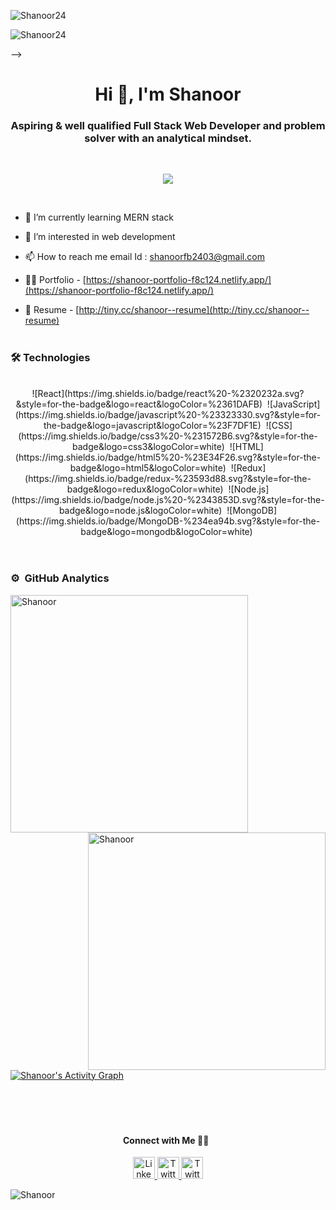 <!-- <h1 align="center">Hi 👋, I'm Shanoor</h1>
<h3 align="center">Aspiring & well qualified Full Stack Web Developer and problem solver with an analytical mindset.</h3>


<p align= "center">

<img src="https://img.shields.io/badge/JS-Javascript-red"/>
<img src="https://img.shields.io/badge/React-React-blue"/>
<img src="https://img.shields.io/badge/Node-node-green"/>
<img src="https://img.shields.io/badge/express-Express-blueviolet"/>
<img src="https://img.shields.io/badge/Mongodb-mongodb-brightgreen"/>
</p>



<p align="left"> <img src="https://komarev.com/ghpvc/?username=Shanoor24&label=Profile%20views&color=0e75b6&style=flat" alt="Shanoor24" /> </p>


- 🌱 **I’m currently learning :** Node, Express, MongoDB

- 👨‍💻 **All of my projects are available at :** [https://github.com/Shanoor24/](https://github.com/Shanoor24/)

- 💬 **Ask me about :** Data Structures and Algorithms, JavaScript, React

- 📄 **Find my Resume :** [http://tiny.cc/resume--shanoor](http://tiny.cc/resume--shanoor)

- 🥅 **2021 Goals :** Learning new things and contribute more

- ⚡ **Fun fact :** I'm a Foody Person


<h3 align="left">Find me around the web</h3>
<p align="left">
<a href="https://www.linkedin.com/in/shanoor-balekundri-33312916b/" target="blank"><img align="center" src="https://cdn.jsdelivr.net/npm/simple-icons@3.13.0/icons/linkedin.svg" alt="https://www.linkedin.com/in/shanoor-balekundri-33312916b/" height="30" width="40" /></a>
<a href="https://hashnode.com/@Shanoor24" target="blank"><img align="center" src="https://cdn.jsdelivr.net/npm/simple-icons@3.13.0/icons/hashnode.svg" alt="https://hashnode.com/@Shanoor24" height="30" width="40" /></a>
</p>


<h3 align="left">Languages and Tools</h3>
<p align="left">
  <a href="https://www.w3schools.com/css/" target="_blank"> <img src="https://raw.githubusercontent.com/devicons/devicon/master/icons/css3/css3-original-wordmark.svg" alt="css3" width="40" height="40"/> </a>
  <a href="https://www.cypress.io" target="_blank"> <img src="https://raw.githubusercontent.com/simple-icons/simple-icons/6e46ec1fc23b60c8fd0d2f2ff46db82e16dbd75f/icons/cypress.svg" alt="cypress" width="30" height="30"/> </a> 
  <span/>
  <a href="https://expressjs.com" target="_blank"> <img src="https://raw.githubusercontent.com/devicons/devicon/master/icons/express/express-original-wordmark.svg" alt="express" width="30" height="30"/> </a> 
  <span/>
  <a href="https://git-scm.com/" target="_blank"> <img src="https://www.vectorlogo.zone/logos/git-scm/git-scm-icon.svg" alt="git" width="30" height="30"/> </a> 
  <span/>
  <a href="https://heroku.com" target="_blank"> <img src="https://www.vectorlogo.zone/logos/heroku/heroku-icon.svg" alt="heroku" width="30" height="30"/> </a>
  <span/>
  <a href="https://www.w3.org/html/" target="_blank"> <img src="https://raw.githubusercontent.com/devicons/devicon/master/icons/html5/html5-original-wordmark.svg" alt="html5" width="30" height="30"/> </a>
  <span/>
  <a href="https://developer.mozilla.org/en-US/docs/Web/JavaScript" target="_blank"> <img src="https://raw.githubusercontent.com/devicons/devicon/master/icons/javascript/javascript-original.svg" alt="javascript" width="30" height="30"/> </a>
  <span/>
  <a href="https://www.mongodb.com/" target="_blank"> <img src="https://raw.githubusercontent.com/devicons/devicon/master/icons/mongodb/mongodb-original-wordmark.svg" alt="mongodb" width="30" height="30"/> </a> 
  <span/>
  <a href="https://nodejs.org" target="_blank"> <img src="https://raw.githubusercontent.com/devicons/devicon/master/icons/nodejs/nodejs-original-wordmark.svg" alt="nodejs" width="30" height="30"/> </a>
  <span/>
  <a href="https://postman.com" target="_blank"> <img src="https://www.vectorlogo.zone/logos/getpostman/getpostman-icon.svg" alt="postman" width="30" height="30"/> </a> 
  <span/>
  <a href="https://reactjs.org/" target="_blank"> <img src="https://raw.githubusercontent.com/devicons/devicon/master/icons/react/react-original-wordmark.svg" alt="react" width="30" height="30"/> </a>
  <span/>
  <a href="https://redux.js.org" target="_blank"> <img src="https://raw.githubusercontent.com/devicons/devicon/master/icons/redux/redux-original.svg" alt="redux" width="30" height="30"/> </a> 
  <span/>
  <a href="https://www.typescriptlang.org/" target="_blank"> <img src="https://raw.githubusercontent.com/devicons/devicon/master/icons/typescript/typescript-original.svg" alt="typescript" width="30" height="30"/> </a> 
</p>

<p>
  <img align="center" src="https://github-readme-stats.vercel.app/api/top-langs?username=Shanoor24&show_icons=true&locale=en&layout=compact" alt="Shanoor24"/>
</p>

<!-- [![Top Langs](https://github-readme-stats.vercel.app/api/top-langs/?username=Ashwani-Sahu)](https://github.com/Shanoor24/github-readme-stats) -->

<p><img align="center" src="https://github-readme-stats.vercel.app/api?username=Shanoor24&show_icons=true&locale=en" alt="Shanoor24" /></p>

<p><img align="center" src="https://github-readme-streak-stats.herokuapp.com/?user=Shanoor24&" alt="Shanoor24" /></p> -->


<h1 align="center">Hi 👋, I'm Shanoor</h1>
<h3 align="center">Aspiring & well qualified Full Stack Web Developer and problem solver with an analytical mindset.</h3>
 <br/>
 
  <p align="center">
  <a href="#"><img src="https://readme-typing-svg.herokuapp.com?color=FFFF&center=true&lines=Full+Stack+Web+Developer;1200%2B+Hours+of+Coding+Experience;Data+Structures;Algorithms"></a>
</p>
 <br/>


- 🌱 I’m currently learning MERN stack
- 👀 I’m interested in web development
- 📫 How to reach me email Id : shanoorfb2403@gmail.com
- 👨‍💻 Portfolio - [https://shanoor-portfolio-f8c124.netlify.app/](https://shanoor-portfolio-f8c124.netlify.app/)

- 📄 Resume -  [http://tiny.cc/shanoor--resume](http://tiny.cc/shanoor--resume)





<!-- <hr/> -->
<h1></h1>



### 🛠  Technologies

<br/>
 
<div align="center" >
  ![React](https://img.shields.io/badge/react%20-%2320232a.svg?&style=for-the-badge&logo=react&logoColor=%2361DAFB)&nbsp;
  ![JavaScript](https://img.shields.io/badge/javascript%20-%23323330.svg?&style=for-the-badge&logo=javascript&logoColor=%23F7DF1E)&nbsp;
  ![CSS](https://img.shields.io/badge/css3%20-%231572B6.svg?&style=for-the-badge&logo=css3&logoColor=white)&nbsp;
  ![HTML](https://img.shields.io/badge/html5%20-%23E34F26.svg?&style=for-the-badge&logo=html5&logoColor=white)&nbsp;
  ![Redux](https://img.shields.io/badge/redux-%23593d88.svg?&style=for-the-badge&logo=redux&logoColor=white)&nbsp;
  ![Node.js](https://img.shields.io/badge/node.js%20-%2343853D.svg?&style=for-the-badge&logo=node.js&logoColor=white)&nbsp;
   ![MongoDB](https://img.shields.io/badge/MongoDB-%234ea94b.svg?&style=for-the-badge&logo=mongodb&logoColor=white)&nbsp;
  </div>
  
 <br/>
<h1></h1>
 
 


### ⚙️ &nbsp;GitHub Analytics
 <div >
<p><img align="left"  src="https://github-readme-stats.vercel.app/api/top-langs?username=Shanoor24&show_icons=true&locale=en&layout=compact&theme=radical" alt="Shanoor" width="380" /></p>

<p>&nbsp;<img align="right"  src="https://github-readme-stats.vercel.app/api?username=Shanoor24&show_icons=true&locale=en&theme=tokyonight" alt="Shanoor" width="380" /></p>
</div>

<br/><br/><br/><br/>

<br/><br/><br/><br/>
<a href="https://github.com/Shanoor24/github-readme-activity-graph"><img alt="Shanoor's Activity Graph" src="https://activity-graph.herokuapp.com/graph?username=Shanoor24&bg_color=0D1117&color=5BCDEC&line=5BCDEC&point=FFFFFF&hide_border=true" /></a>

<br/><br/>
<h1></h1>

<h4 align="center">
Connect with Me 🤝🏻 &nbsp;
</h4>
    
  <div align="center">
 <a href="https://www.linkedin.com/in/shanoor-balekundri-33312916b/">
    <img src="https://raw.githubusercontent.com/System-Glitch/System-Glitch/master/assets/img/svg/linkedin.svg" alt="LinkedIn" title="Twitter" width="35" height="35"> </a>
	
<a href="https://twitter.com/Shanoorfb24">
    <img src="https://raw.githubusercontent.com/System-Glitch/System-Glitch/master/assets/img/svg/twitter.svg" alt="Twitter" title="Twitter" width="35" height="35"> </a>
  
  
<a href="https://hashnode.com/@Shanoor24">
    <img src="https://raw.githubusercontent.com/System-Glitch/System-Glitch/master/assets/img/svg/hashnode.svg" alt="Twitter" title="Hashnode" width="35" height="35"> </a>
 </div>

![Shanoor](https://raw.githubusercontent.com/Trilokia/Trilokia/379277808c61ef204768a61bbc5d25bc7798ccf1/bottom_header.svg)



<!--### Blogs posts -->
<!-- BLOG-POST-LIST:START -->
<!-- BLOG-POST-LIST:END -->
